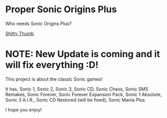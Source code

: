  # Proper Sonic Origins Plus
Who needs Sonic Origins Plus?

[Shitty Thumb](https://github.com/Tminec/proper-sonic-origins-plus/assets/109427414/a239fc44-c7ea-45db-9d7e-e67ea35047da)

# **NOTE: New Update is coming and it will fix everything :D!**

This project is about the classic Sonic games!

It has, Sonic 1, Sonic 2, Sonic 3, Sonic CD, Sonic Chaos, Sonic SMS Remakes, Sonic Forever, Sonic Forever Expansion Pack, Sonic 1 Absolute, Sonic 3 A.I.R., Sonic CD Restored (will be fixed), Sonic Mania Plus

 I hope you enjoy!
